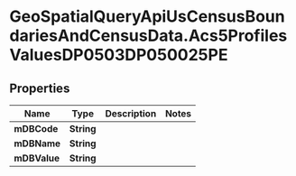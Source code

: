 # GeoSpatialQueryApiUsCensusBoundariesAndCensusData.Acs5ProfilesValuesDP0503DP050025PE

## Properties

Name | Type | Description | Notes
------------ | ------------- | ------------- | -------------
**mDBCode** | **String** |  | 
**mDBName** | **String** |  | 
**mDBValue** | **String** |  | 


